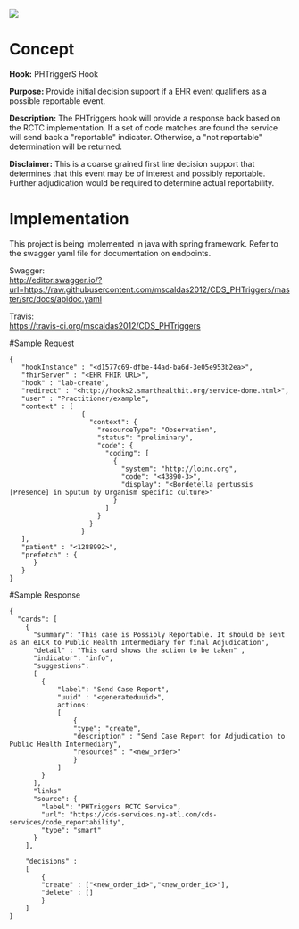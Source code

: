 <a href="https://travis-ci.org/mscaldas2012/CDS_PHTriggers"><img src="https://travis-ci.org/mscaldas2012/CDS_PHTriggers.svg?branch=master"></img></a>
# Concept

**Hook:** PHTriggerS Hook

**Purpose:** Provide initial decision support if a EHR event qualifiers as a possible reportable event.

**Description:** The PHTriggers hook will provide a response back based on the RCTC implementation. If a set of code
matches are found the service will send back a "reportable" indicator. Otherwise, a "not reportable" determination will 
be returned.

**Disclaimer:** This is a coarse grained first line decision support that determines that this event may be
of interest and possibly reportable. Further adjudication would be required to determine actual reportability.

# Implementation

This project is being implemented in java with spring framework. Refer to the swagger yaml file for documentation on
endpoints.

Swagger:<BR>
http://editor.swagger.io/?url=https://raw.githubusercontent.com/mscaldas2012/CDS_PHTriggers/master/src/docs/apidoc.yaml


Travis:<BR>
https://travis-ci.org/mscaldas2012/CDS_PHTriggers

#Sample Request
```
{
   "hookInstance" : "<d1577c69-dfbe-44ad-ba6d-3e05e953b2ea>",
   "fhirServer" : "<EHR FHIR URL>",
   "hook" : "lab-create",
   "redirect" : "<http://hooks2.smarthealthit.org/service-done.html>",
   "user" : "Practitioner/example",
   "context" : [
                  {
                    "context": {
                      "resourceType": "Observation",
                      "status": "preliminary",
                      "code": {
                        "coding": [
                          {
                            "system": "http://loinc.org",
                            "code": "<43890-3>",
                            "display": "<Bordetella pertussis [Presence] in Sputum by Organism specific culture>"
                          }
                        ]
                      }
                    }
                  }
   ],
   "patient" : "<1288992>",
   "prefetch" : {   
      }
   }
}
```


#Sample Response
```
{
  "cards": [
	{
      "summary": "This case is Possibly Reportable. It should be sent as an eICR to Public Health Intermediary for final Adjudication",
      "detail" : "This card shows the action to be taken" ,
      "indicator": "info",
      "suggestions":
      [
      	{
      		"label": "Send Case Report",
      		"uuid" : "<generateduuid>",
      		actions: 
      		[
      			{
   				"type": "create",
   				"description" : "Send Case Report for Adjudication to Public Health Intermediary", 
   				"resources" : "<new_order>"
      			}
      		]
      	}
      ],
      "links"
      "source": {
        "label": "PHTriggers RCTC Service",
        "url": "https://cds-services.ng-atl.com/cds-services/code_reportability",
        "type": "smart"
      }
    ],

    "decisions" : 
    [
    	{
    	"create" : ["<new_order_id>","<new_order_id>"],
    	"delete" : []
    	}
	]
}

```
